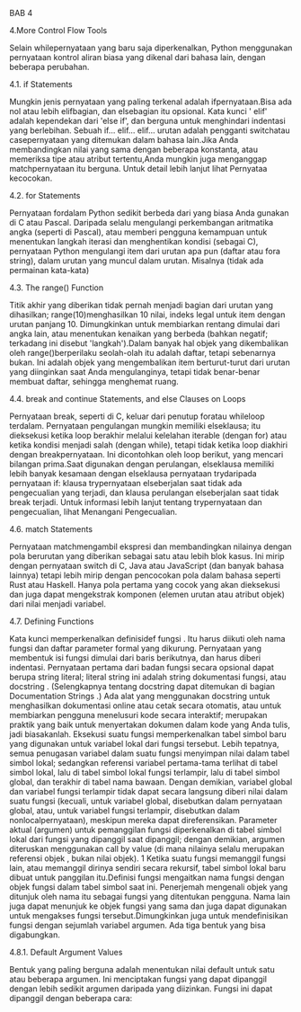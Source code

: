 BAB 4

4.More Control Flow Tools

Selain whilepernyataan yang baru saja diperkenalkan, Python menggunakan pernyataan kontrol aliran biasa yang dikenal dari bahasa lain, dengan beberapa perubahan.

4.1. if Statements

Mungkin jenis pernyataan yang paling terkenal adalah ifpernyataan.Bisa ada nol atau lebih elifbagian, dan elsebagian itu opsional. Kata kunci ' elif' adalah kependekan dari 'else if', dan berguna untuk menghindari indentasi yang berlebihan. Sebuah if… elif… elif… urutan adalah pengganti switchatau casepernyataan yang ditemukan dalam bahasa lain.Jika Anda membandingkan nilai yang sama dengan beberapa konstanta, atau memeriksa tipe atau atribut tertentu,Anda mungkin juga menganggap matchpernyataan itu berguna. Untuk detail lebih lanjut lihat Pernyataa kecocokan.

4.2. for Statements

Pernyataan fordalam Python sedikit berbeda dari yang biasa Anda gunakan di C atau Pascal. Daripada selalu mengulangi perkembangan aritmatika angka (seperti di Pascal), atau memberi pengguna kemampuan untuk menentukan langkah iterasi dan menghentikan kondisi (sebagai C), pernyataan Python mengulangi item dari urutan apa pun (daftar atau fora string), dalam urutan yang muncul dalam urutan. Misalnya (tidak ada permainan kata-kata)

4.3. The range() Function

Titik akhir yang diberikan tidak pernah menjadi bagian dari urutan yang dihasilkan; range(10)menghasilkan 10 nilai, indeks legal untuk item dengan urutan panjang 10. Dimungkinkan untuk membiarkan rentang dimulai dari angka lain, atau menentukan kenaikan yang berbeda (bahkan negatif; terkadang ini disebut 'langkah').Dalam banyak hal objek yang dikembalikan oleh range()berperilaku seolah-olah itu adalah daftar, tetapi sebenarnya bukan. Ini adalah objek yang mengembalikan item berturut-turut dari urutan yang diinginkan saat Anda mengulanginya, tetapi tidak benar-benar membuat daftar, sehingga menghemat ruang.

4.4. break and continue Statements, and else Clauses on Loops

Pernyataan break, seperti di C, keluar dari penutup foratau whileloop terdalam.
Pernyataan pengulangan mungkin memiliki elseklausa; itu dieksekusi ketika loop berakhir melalui kelelahan iterable (dengan for) atau ketika kondisi menjadi salah (dengan while), tetapi tidak ketika loop diakhiri dengan breakpernyataan. Ini dicontohkan oleh loop berikut, yang mencari bilangan prima.Saat digunakan dengan perulangan, elseklausa memiliki lebih banyak kesamaan dengan elseklausa pernyataan trydaripada pernyataan if: klausa trypernyataan elseberjalan saat tidak ada pengecualian yang terjadi, dan klausa perulangan elseberjalan saat tidak break terjadi. Untuk informasi lebih lanjut tentang trypernyataan dan pengecualian, lihat Menangani Pengecualian.

4.6. match Statements

Pernyataan matchmengambil ekspresi dan membandingkan nilainya dengan pola berurutan yang diberikan sebagai satu atau lebih blok kasus. Ini mirip dengan pernyataan switch di C, Java atau JavaScript (dan banyak bahasa lainnya) tetapi lebih mirip dengan pencocokan pola dalam bahasa seperti Rust atau Haskell. Hanya pola pertama yang cocok yang akan dieksekusi dan juga dapat mengekstrak komponen (elemen urutan atau atribut objek) dari nilai menjadi variabel.

4.7. Defining Functions

Kata kunci memperkenalkan definisidef fungsi . Itu harus diikuti oleh nama fungsi dan daftar parameter formal yang dikurung. Pernyataan yang membentuk isi fungsi dimulai dari baris berikutnya, dan harus diberi indentasi.
Pernyataan pertama dari badan fungsi secara opsional dapat berupa string literal; literal string ini adalah string dokumentasi fungsi, atau docstring . (Selengkapnya tentang docstring dapat ditemukan di bagian Documentation Strings .) Ada alat yang menggunakan docstring untuk menghasilkan dokumentasi online atau cetak secara otomatis, atau untuk membiarkan pengguna menelusuri kode secara interaktif; merupakan praktik yang baik untuk menyertakan dokumen dalam kode yang Anda tulis, jadi biasakanlah.
Eksekusi suatu fungsi memperkenalkan tabel simbol baru yang digunakan untuk variabel lokal dari fungsi tersebut. Lebih tepatnya, semua penugasan variabel dalam suatu fungsi menyimpan nilai dalam tabel simbol lokal; sedangkan referensi variabel pertama-tama terlihat di tabel simbol lokal, lalu di tabel simbol lokal fungsi terlampir, lalu di tabel simbol global, dan terakhir di tabel nama bawaan. Dengan demikian, variabel global dan variabel fungsi terlampir tidak dapat secara langsung diberi nilai dalam suatu fungsi (kecuali, untuk variabel global, disebutkan dalam pernyataan global, atau, untuk variabel fungsi terlampir, disebutkan dalam nonlocalpernyataan), meskipun mereka dapat direferensikan.
Parameter aktual (argumen) untuk pemanggilan fungsi diperkenalkan di tabel simbol lokal dari fungsi yang dipanggil saat dipanggil; dengan demikian, argumen diteruskan menggunakan call by value (di mana nilainya selalu merupakan referensi objek , bukan nilai objek). 1 Ketika suatu fungsi memanggil fungsi lain, atau memanggil dirinya sendiri secara rekursif, tabel simbol lokal baru dibuat untuk panggilan itu.Definisi fungsi mengaitkan nama fungsi dengan objek fungsi dalam tabel simbol saat ini. Penerjemah mengenali objek yang ditunjuk oleh nama itu sebagai fungsi yang ditentukan pengguna. Nama lain juga dapat menunjuk ke objek fungsi yang sama dan juga dapat digunakan untuk mengakses fungsi tersebut.Dimungkinkan juga untuk mendefinisikan fungsi dengan sejumlah variabel argumen. Ada tiga bentuk yang bisa digabungkan.

4.8.1. Default Argument Values

Bentuk yang paling berguna adalah menentukan nilai default untuk satu atau beberapa argumen. Ini menciptakan fungsi yang dapat dipanggil dengan lebih sedikit argumen daripada yang diizinkan.
Fungsi ini dapat dipanggil dengan beberapa cara:
